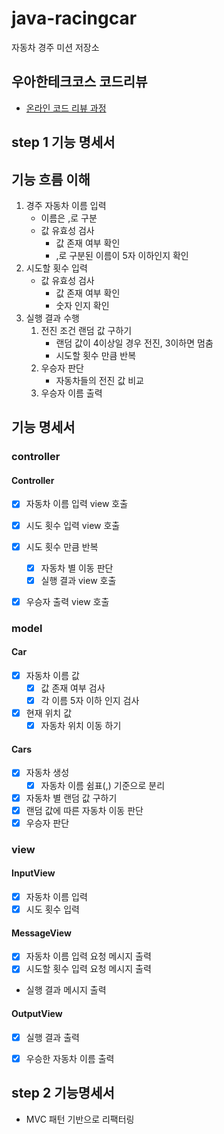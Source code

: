 # java-racingcar

자동차 경주 미션 저장소

## 우아한테크코스 코드리뷰

- [온라인 코드 리뷰 과정](https://github.com/woowacourse/woowacourse-docs/blob/master/maincourse/README.md)
## step 1 기능 명세서
## 기능 흐름 이해
1. 경주 자동차 이름 입력
    - 이름은 ,로 구분
    - 값 유효성 검사
        - 값 존재 여부 확인
        - ,로 구분된 이름이 5자 이하인지 확인
2. 시도할 횟수 입력
    - 값 유효성 검사
        - 값 존재 여부 확인
        - 숫자 인지 확인
3. 실행 결과 수행
    1. 전진 조건 랜덤 값 구하기
        - 랜덤 값이 4이상일 경우 전진, 3이하면 멈춤
        - 시도할 횟수 만큼 반복
    2. 우승자 판단
        - 자동차들의 전진 값 비교
    3. 우승자 이름 출력

## 기능 명세서
### controller
#### Controller
- [x] 자동차 이름 입력 view 호출
- [x] 시도 횟수 입력 view 호출
- [x] 시도 횟수 만큼 반복
    - [x] 자동차 별 이동 판단
    - [x] 실행 결과 view 호출
- [x] 우승자 출력 view 호출


### model
#### Car
- [x] 자동차 이름 값
    - [x] 값 존재 여부 검사
    - [x] 각 이름 5자 이하 인지 검사
- [x] 현재 위치 값
    - [x] 자동차 위치 이동 하기

#### Cars
- [x] 자동차 생성
    - [x] 자동차 이름 쉼표(,) 기준으로 분리
- [x] 자동차 별 랜덤 값 구하기
- [x] 랜덤 값에 따른 자동차 이동 판단
- [x] 우승자 판단

### view
#### InputView
- [x] 자동차 이름 입력
- [x] 시도 횟수 입력

#### MessageView
- [x] 자동차 이름 입력 요청 메시지 출력
- [x] 시도할 횟수 입력 요청 메시지 출력
- 실행 결과 메시지 출력

#### OutputView
- [x] 실행 결과 출력
- [x] 우승한 자동차 이름 출력


## step 2 기능명세서
- MVC 패턴 기반으로 리팩터링
